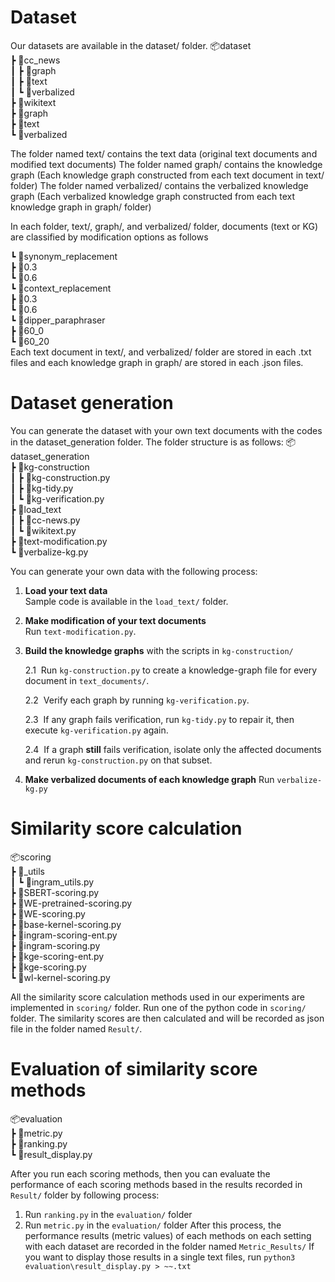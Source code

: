 # Dataset
Our datasets are available in the dataset/ folder.
📦dataset   
 ┣ 📂cc_news   
 ┃ ┣ 📂graph   
 ┃ ┣ 📂text   
 ┃ ┗ 📂verbalized   
 ┣ 📂wikitext   
   ┣ 📂graph   
   ┣ 📂text   
   ┗ 📂verbalized   

The folder named text/ contains the text data (original text documents and modified text documents)
The folder named graph/ contains the knowledge graph (Each knowledge graph constructed from each text document in text/ folder)
The folder named verbalized/ contains the verbalized knowledge graph (Each verbalized knowledge graph constructed from each text knowledge graph in graph/ folder)

In each folder, text/, graph/, and verbalized/ folder, documents (text or KG) are classified by modification options as follows
 
┗ 📂synonym_replacement   
  ┣ 📂0.3   
  ┗ 📂0.6   
┗ 📂context_replacement   
  ┣ 📂0.3   
  ┗ 📂0.6   
┗ 📂dipper_paraphraser   
  ┣ 📂60_0   
  ┗ 📂60_20   
Each text document in text/, and verbalized/ folder are stored in each .txt files and each knowledge graph in graph/ are stored in each .json files.


# Dataset generation
You can generate the dataset with your own text documents with the codes in the dataset_generation folder.
The folder structure is as follows:
📦dataset_generation   
 ┣ 📂kg-construction   
 ┃ ┣ 📜kg-construction.py   
 ┃ ┣ 📜kg-tidy.py   
 ┃ ┗ 📜kg-verification.py   
 ┣ 📂load_text   
 ┃ ┣ 📜cc-news.py   
 ┃ ┗ 📜wikitext.py   
 ┣ 📜text-modification.py   
 ┗ 📜verbalize-kg.py   

You can generate your own data with the following process:
1. **Load your text data**  
   Sample code is available in the `load_text/` folder.

2. **Make modification of your text documents**  
   Run `text-modification.py`.

3. **Build the knowledge graphs** with the scripts in `kg-construction/`  

   2.1&nbsp;&nbsp;Run `kg-construction.py` to create a knowledge-graph file for every document in `text_documents/`.

   2.2&nbsp;&nbsp;Verify each graph by running `kg-verification.py`.

   2.3&nbsp;&nbsp;If any graph fails verification, run `kg-tidy.py` to repair it, then execute `kg-verification.py` again.

   2.4&nbsp;&nbsp;If a graph **still** fails verification, isolate only the affected documents and rerun `kg-construction.py` on that subset.

4. **Make verbalized documents of each knowledge graph** 
   Run `verbalize-kg.py`

# Similarity score calculation
📦scoring   
 ┣ 📂_utils   
 ┃ ┗ 📜ingram_utils.py   
 ┣ 📜SBERT-scoring.py   
 ┣ 📜WE-pretrained-scoring.py   
 ┣ 📜WE-scoring.py   
 ┣ 📜base-kernel-scoring.py   
 ┣ 📜ingram-scoring-ent.py   
 ┣ 📜ingram-scoring.py   
 ┣ 📜kge-scoring-ent.py   
 ┣ 📜kge-scoring.py   
 ┗ 📜wl-kernel-scoring.py   

All the similarity score calculation methods used in our experiments are implemented in `scoring/` folder. 
Run one of the python code in `scoring/` folder. The similarity scores are then calculated and will be recorded as json file in the folder named `Result/`.

# Evaluation of similarity score methods
📦evaluation   
 ┣ 📜metric.py   
 ┣ 📜ranking.py   
 ┗ 📜result_display.py   

After you run each scoring methods, then you can evaluate the performance of each scoring methods based in the results recorded in `Result/` folder by following process:
1. Run `ranking.py` in the `evaluation/` folder
2. Run `metric.py` in the `evaluation/` folder
After this process, the performance results (metric values) of each methods on each setting with each dataset are recorded in the folder named `Metric_Results/`
If you want to display those results in a single text files, run `python3 evaluation\result_display.py > ~~.txt`

